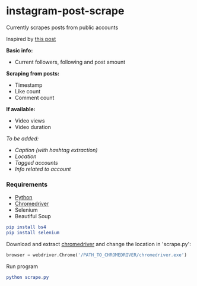 # instagram-post-scrape
Currently scrapes posts from public accounts

Inspired by [this post](https://medium.com/@srujana.rao2/scraping-instagram-with-python-using-selenium-and-beautiful-soup-8b72c186a058)

**Basic info:**

- Current followers, following and post amount

**Scraping from posts:**

- Timestamp
- Like count
- Comment count

**If available:**

- Video views
- Video duration

*To be added:*

- *Caption (with hashtag extraction)*
- *Location*
- *Tagged accounts*
- *Info related to account*

### Requirements

- [Python](https://www.python.org/downloads/)
- [Chromedriver](http://chromedriver.chromium.org/)
- Selenium
- Beautiful Soup

```elm
pip install bs4
pip install selenium
```

Download and extract [chromedriver](http://chromedriver.chromium.org/) and change the location in 'scrape.py':

```python
browser = webdriver.Chrome('/PATH_TO_CHROMEDRIVER/chromedriver.exe')
```
Run program
```elm
python scrape.py
```
